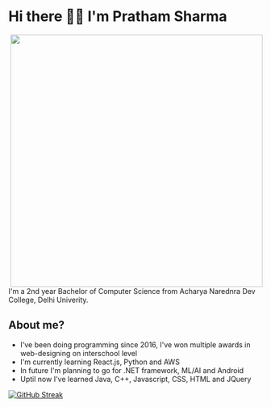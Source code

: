 # Hi there 👋😉 I'm Pratham Sharma 

<img height='500' align='right' src='https://i.pinimg.com/564x/49/e1/36/49e136dfb19600347efe0682e8f96bf1.jpg'>

I'm a 2nd year Bachelor of Computer Science from Acharya Narednra Dev College, Delhi Univerity.

## About me?

- I've been doing programming since 2016, I've won multiple awards in web-designing on interschool level
- I'm currently learning React.js, Python and AWS
- In future I'm planning to go for .NET framework, ML/AI and Android
- Uptil now I've learned Java, C++, Javascript, CSS, HTML and JQuery

[![GitHub Streak](https://github-readme-streak-stats.herokuapp.com/?user=prrrathm&theme=graywhite)](https://git.io/streak-stats)



<!--
**prrrathm/prrrathm** is a ✨ _special_ ✨ repository because its `README.md` (this file) appears on your GitHub profile.

Here are some ideas to get you started:

- 🔭 I’m currently working on ...
- 🌱 I’m currently learning ...
- 👯 I’m looking to collaborate on ...
- 🤔 I’m looking for help with ...
- 💬 Ask me about ...
- 📫 How to reach me: ...
- 😄 Pronouns: ...
- ⚡ Fun fact: ...
-->
